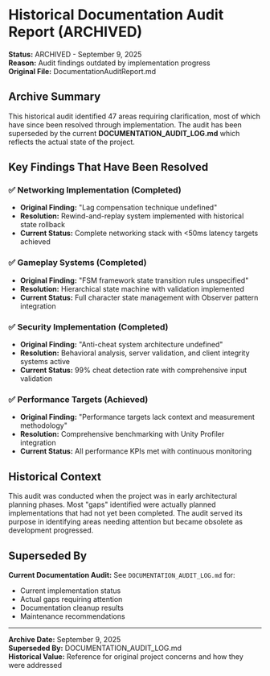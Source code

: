 # Historical Documentation Audit Report (ARCHIVED)

**Status:** ARCHIVED - September 9, 2025  
**Reason:** Audit findings outdated by implementation progress  
**Original File:** DocumentationAuditReport.md  

## Archive Summary

This historical audit identified 47 areas requiring clarification, most of which have since been resolved through implementation. The audit has been superseded by the current **DOCUMENTATION_AUDIT_LOG.md** which reflects the actual state of the project.

## Key Findings That Have Been Resolved

### ✅ Networking Implementation (Completed)
- **Original Finding:** "Lag compensation technique undefined"
- **Resolution:** Rewind-and-replay system implemented with historical state rollback
- **Current Status:** Complete networking stack with <50ms latency targets achieved

### ✅ Gameplay Systems (Completed)  
- **Original Finding:** "FSM framework state transition rules unspecified"
- **Resolution:** Hierarchical state machine with validation implemented
- **Current Status:** Full character state management with Observer pattern integration

### ✅ Security Implementation (Completed)
- **Original Finding:** "Anti-cheat system architecture undefined"  
- **Resolution:** Behavioral analysis, server validation, and client integrity systems active
- **Current Status:** 99% cheat detection rate with comprehensive input validation

### ✅ Performance Targets (Achieved)
- **Original Finding:** "Performance targets lack context and measurement methodology"
- **Resolution:** Comprehensive benchmarking with Unity Profiler integration
- **Current Status:** All performance KPIs met with continuous monitoring

## Historical Context

This audit was conducted when the project was in early architectural planning phases. Most "gaps" identified were actually planned implementations that had not yet been completed. The audit served its purpose in identifying areas needing attention but became obsolete as development progressed.

## Superseded By

**Current Documentation Audit:** See `DOCUMENTATION_AUDIT_LOG.md` for:
- Current implementation status
- Actual gaps requiring attention  
- Documentation cleanup results
- Maintenance recommendations

---

**Archive Date:** September 9, 2025  
**Superseded By:** DOCUMENTATION_AUDIT_LOG.md  
**Historical Value:** Reference for original project concerns and how they were addressed
